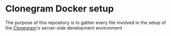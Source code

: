 # Clonegram Docker setup
The purpose of this repository is to gather every file involved in the setup of the [Clonegram](https://github.com/gianmarcopicarella/clonegram)'s server-side development environment

